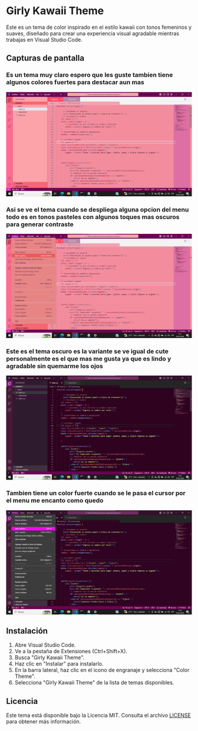 # Girly Kawaii Theme


Este es un tema de color inspirado en el estilo kawaii con tonos femeninos y suaves, diseñado para crear una experiencia visual agradable mientras trabajas en Visual Studio Code.


## Capturas de pantalla


### Es un tema muy claro espero que les guste tambien tiene algunos colores fuertes para destacar aun mas
![Tema claro](https://github.com/landuuu-dev/Theme-Kawaii/blob/a238773ea09a3f89e04c07417f4371cdb87cff4b/themes/tema-kawaii-claro.png)

### Asi se ve el tema cuando se despliega alguna opcion del menu todo es en tonos pasteles con algunos toques mas oscuros para generar contraste
![Tema claro con destados](https://github.com/landuuu-dev/Theme-Kawaii/blob/0107294d296c51dbd2be6f4f506322b315472cd6/themes/tema-kawaii-claro-destacados.png)

### Este es el tema oscuro es la variante se ve igual de cute personalmente es el que mas me gusta ya que es lindo y agradable sin quemarme los ojos
![Variacion del tema oscuro](https://github.com/landuuu-dev/Theme-Kawaii/blob/0b9a79809e9f3f33ad33bfcaf5bb4d5196526956/themes/tema-kawaii-oscuro.png)

### Tambien tiene un color fuerte cuando se le pasa el cursor por el menu me encanto como quedo
![Tema oscuro destacados](https://github.com/landuuu-dev/Theme-Kawaii/blob/0b9a79809e9f3f33ad33bfcaf5bb4d5196526956/themes/tema-kawaii-oscuro-destacados.png)


## Instalación

1. Abre Visual Studio Code.
2. Ve a la pestaña de Extensiones (Ctrl+Shift+X).
3. Busca "Girly Kawaii Theme".
4. Haz clic en "Instalar" para instalarlo.
5. En la barra lateral, haz clic en el icono de engranaje y selecciona "Color Theme".
6. Selecciona "Girly Kawaii Theme" de la lista de temas disponibles.



## Licencia

Este tema está disponible bajo la Licencia MIT. Consulta el archivo [LICENSE](LICENSE) para obtener más información.

